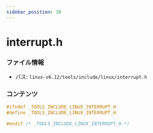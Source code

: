 ```yaml
---
sidebar_position: 30
---
```

# interrupt.h

### ファイル情報

- パス: `linux-v6.12/tools/include/linux/interrupt.h`

### コンテンツ

```h
#ifndef _TOOLS_INCLUDE_LINUX_INTERRUPT_H
#define _TOOLS_INCLUDE_LINUX_INTERRUPT_H

#endif /* _TOOLS_INCLUDE_LINUX_INTERRUPT_H */

```
